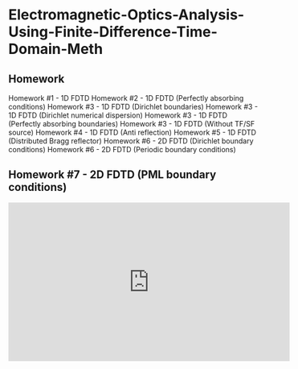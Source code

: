 # Electromagnetic-Optics-Analysis-Using-Finite-Difference-Time-Domain-Meth

## Homework
Homework #1 - 1D FDTD
Homework #2 - 1D FDTD (Perfectly absorbing conditions)
Homework #3 - 1D FDTD (Dirichlet boundaries)
Homework #3 - 1D FDTD (Dirichlet numerical dispersion)
Homework #3 - 1D FDTD (Perfectly absorbing boundaries)
Homework #3 - 1D FDTD (Without TF/SF source)
Homework #4 - 1D FDTD (Anti reflection)
Homework #5 - 1D FDTD (Distributed Bragg reflector)
Homework #6 - 2D FDTD (Dirichlet boundary conditions)
Homework #6 - 2D FDTD (Periodic boundary conditions)
## Homework #7 - 2D FDTD (PML boundary conditions)
<iframe width="560" height="315" src="https://www.youtube.com/embed/dQw4w9WgXcQ" frameborder="0" allowfullscreen></iframe>
